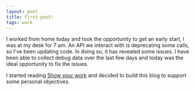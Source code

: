 ```yaml
---
layout: post
title: First post!
tags: work
---
```


I worked from home today and took the opportunity to get an early start, I
was at my desk for 7 am. An API we interact with is deprecating some calls, so I've
been updating code. In doing so, it has revealed some issues. I have been able to collect debug data over the last few days and today was the ideal opportunity to fix the issues.

I started reading [Show your work](https://austinkleon.com/show-your-work/) and
decided to build this blog to support some personal objectives.
